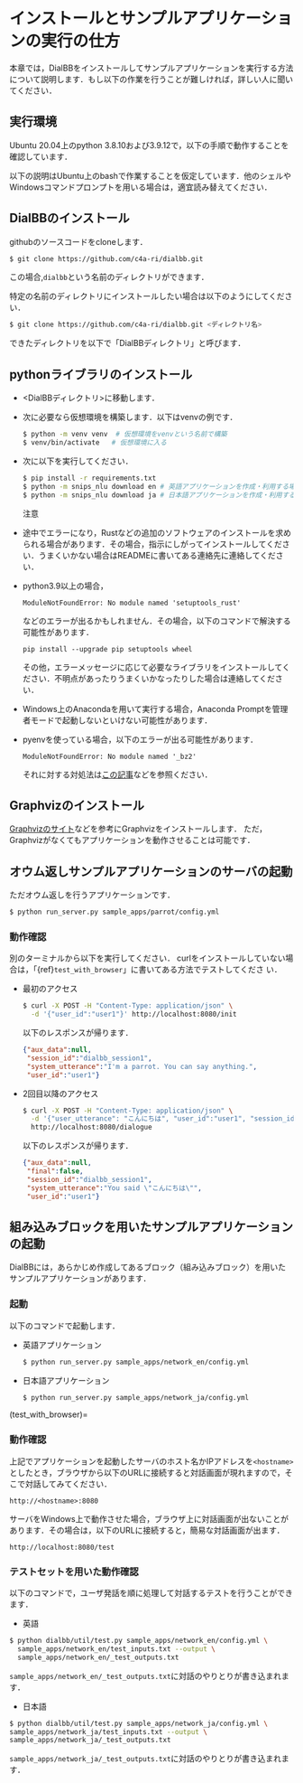 # インストールとサンプルアプリケーションの実行の仕方

本章では，DialBBをインストールしてサンプルアプリケーションを実行する方法について説明します．もし以下の作業を行うことが難しければ，詳しい人に聞いてください．

## 実行環境

Ubuntu 20.04上のpython 3.8.10および3.9.12で，以下の手順で動作することを確認しています．

以下の説明はUbuntu上のbashで作業することを仮定しています．他のシェルやWindowsコマンドプロンプトを用いる場合は，適宜読み替えてください．

## DialBBのインストール

githubのソースコードをcloneします．

```sh
$ git clone https://github.com/c4a-ri/dialbb.git
```

この場合,`dialbb`という名前のディレクトリができます．

特定の名前のディレクトリにインストールしたい場合は以下のようにしてください．

```sh
$ git clone https://github.com/c4a-ri/dialbb.git <ディレクトリ名>

```

できたディレクトリを以下で「DialBBディレクトリ」と呼びます．


## pythonライブラリのインストール

- <DialBBディレクトリ>に移動します．

- 次に必要なら仮想環境を構築します．以下はvenvの例です．

  ```sh
  $ python -m venv venv  # 仮想環境をvenvという名前で構築
  $ venv/bin/activate   # 仮想環境に入る
  ```

- 次に以下を実行してください．


  ```sh
  $ pip install -r requirements.txt 
  $ python -m snips_nlu download en # 英語アプリケーションを作成・利用する場合
  $ python -m snips_nlu download ja # 日本語アプリケーションを作成・利用する場合
  ```


  注意

 - 途中でエラーになり，Rustなどの追加のソフトウェアのインストールを求められる場合があります．その場合，指示にしがってインストールしてください．うまくいかない場合はREADMEに書いてある連絡先に連絡してください．

  - python3.9以上の場合，
  
    ```
	ModuleNotFoundError: No module named 'setuptools_rust'
    ```
	などのエラーが出るかもしれません．その場合，以下のコマンドで解決する可能性があります．
	
	```
	pip install --upgrade pip setuptools wheel
    ```

     その他，エラーメッセージに応じて必要なライブラリをインストールしてください．不明点があったりうまくいかなったりした場合は連絡してください．
	 


  - Windows上のAnacondaを用いて実行する場合，Anaconda Promptを管理者モードで起動しないといけない可能性があります．

  - pyenvを使っている場合，以下のエラーが出る可能性があります．

    ```
    ModuleNotFoundError: No module named '_bz2' 
    ```
    
    それに対する対処法は[この記事](https://qiita.com/kasajei/items/5e22161b62f4b84787bc)などを参照ください．


## Graphvizのインストール

[Graphvizのサイト](https://graphviz.org/download/)などを参考にGraphvizをインストールします．
ただ，Graphvizがなくてもアプリケーションを動作させることは可能です．


## オウム返しサンプルアプリケーションのサーバの起動

ただオウム返しを行うアプリケーションです．

```sh
$ python run_server.py sample_apps/parrot/config.yml
```


### 動作確認

別のターミナルから以下を実行してください．
curlをインストールしていない場合は，「{ref}`test_with_browser`」に書いてある方法でテストしてくださ
い．


- 最初のアクセス

  ```sh
  $ curl -X POST -H "Content-Type: application/json" \
    -d '{"user_id":"user1"}' http://localhost:8080/init
  ```
   以下のレスポンスが帰ります．

  ```json
  {"aux_data":null, 
   "session_id":"dialbb_session1", 
   "system_utterance":"I'm a parrot. You can say anything.", 
   "user_id":"user1"}
  ```

- 2回目以降のアクセス

  ```sh
  $ curl -X POST -H "Content-Type: application/json" \
    -d '{"user_utterance": "こんにちは", "user_id":"user1", "session_id":"dialbb_session1"}' \
    http://localhost:8080/dialogue
  ```
   以下のレスポンスが帰ります．

  ```json
  {"aux_data":null,
   "final":false,
   "session_id":"dialbb_session1",
   "system_utterance":"You said \"こんにちは\"",
   "user_id":"user1"}
  ```

## 組み込みブロックを用いたサンプルアプリケーションの起動

DialBBには，あらかじめ作成してあるブロック（組み込みブロック）を用いたサンプルアプリケーションがあります．

### 起動

以下のコマンドで起動します．


- 英語アプリケーション

  ```sh
  $ python run_server.py sample_apps/network_en/config.yml 
  ```

- 日本語アプリケーション

  ```sh
  $ python run_server.py sample_apps/network_ja/config.yml 
  ```

(test_with_browser)=
### 動作確認

上記でアプリケーションを起動したサーバのホスト名かIPアドレスを`<hostname>`としたとき，ブラウザから以下のURLに接続すると対話画面が現れますので，そこで対話してみてください．

```
http://<hostname>:8080 
```

サーバをWindows上で動作させた場合，ブラウザ上に対話画面が出ないことがあります．その場合は，以下のURLに接続すると，簡易な対話画面が出ます．

```
http://localhost:8080/test
```

### テストセットを用いた動作確認

以下のコマンドで，ユーザ発話を順に処理して対話するテストを行うことができます．

  - 英語

   ```sh
   $ python dialbb/util/test.py sample_apps/network_en/config.yml \
     sample_apps/network_en/test_inputs.txt --output \
     sample_apps/network_en/_test_outputs.txt
   ```

​    `sample_apps/network_en/_test_outputs.txt`に対話のやりとりが書き込まれます．

  - 日本語

   ```sh
   $ python dialbb/util/test.py sample_apps/network_ja/config.yml \
   sample_apps/network_ja/test_inputs.txt --output \
   sample_apps/network_ja/_test_outputs.txt
   ```

​    `sample_apps/network_ja/_test_outputs.txt`に対話のやりとりが書き込まれます．

